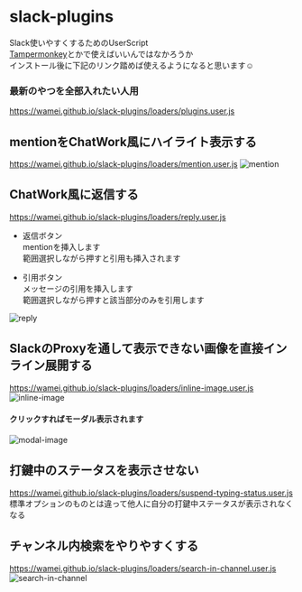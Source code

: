 # slack-plugins
Slack使いやすくするためのUserScript  
[Tampermonkey](https://chrome.google.com/webstore/detail/tampermonkey/dhdgffkkebhmkfjojejmpbldmpobfkfo?hl=ja)とかで使えばいいんではなかろうか  
インストール後に下記のリンク踏めば使えるようになると思います☺️

### 最新のやつを全部入れたい人用
https://wamei.github.io/slack-plugins/loaders/plugins.user.js

## mentionをChatWork風にハイライト表示する
https://wamei.github.io/slack-plugins/loaders/mention.user.js
![mention](https://user-images.githubusercontent.com/2811188/38767201-4ea94346-4018-11e8-8a3d-c57035311a2e.png)

## ChatWork風に返信する
https://wamei.github.io/slack-plugins/loaders/reply.user.js  
- 返信ボタン  
mentionを挿入します  
範囲選択しながら押すと引用も挿入されます  
  
- 引用ボタン  
メッセージの引用を挿入します  
範囲選択しながら押すと該当部分のみを引用します  

![reply](https://user-images.githubusercontent.com/2811188/38855966-09474484-4260-11e8-9c0f-733446ae075b.PNG)

## SlackのProxyを通して表示できない画像を直接インライン展開する
https://wamei.github.io/slack-plugins/loaders/inline-image.user.js
![inline-image](https://user-images.githubusercontent.com/2811188/38767762-7e2d0fee-4022-11e8-8693-2be3c1d38d36.png)
#### クリックすればモーダル表示されます
![modal-image](https://user-images.githubusercontent.com/2811188/38856326-13c046bc-4261-11e8-94bf-da6e54d5dff3.PNG)

## 打鍵中のステータスを表示させない
https://wamei.github.io/slack-plugins/loaders/suspend-typing-status.user.js  
標準オプションのものとは違って他人に自分の打鍵中ステータスが表示されなくなる

## チャンネル内検索をやりやすくする
https://wamei.github.io/slack-plugins/loaders/search-in-channel.user.js
![search-in-channel](https://user-images.githubusercontent.com/2811188/39082895-7d1c03bc-4595-11e8-9a88-64a4777437b2.png)
